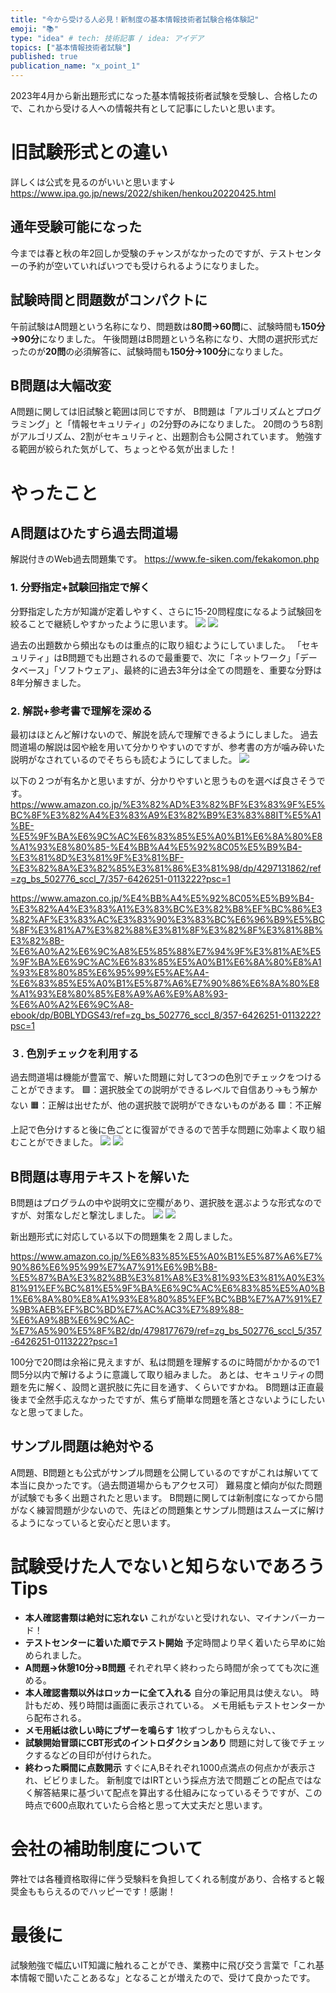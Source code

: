 ```yaml
---
title: "今から受ける人必見！新制度の基本情報技術者試験合格体験記"
emoji: "📚"
type: "idea" # tech: 技術記事 / idea: アイデア
topics: ["基本情報技術者試験"]
published: true
publication_name: "x_point_1"
---
```


2023年4月から新出題形式になった基本情報技術者試験を受験し、合格したので、これから受ける人への情報共有として記事にしたいと思います。


# 旧試験形式との違い

詳しくは公式を見るのがいいと思います↓
https://www.ipa.go.jp/news/2022/shiken/henkou20220425.html

## 通年受験可能になった
今までは春と秋の年2回しか受験のチャンスがなかったのですが、テストセンターの予約が空いていればいつでも受けられるようになりました。


## 試験時間と問題数がコンパクトに
午前試験はA問題という名称になり、問題数は**80問→60問**に、試験時間も**150分→90分**になりました。
午後問題はB問題という名称になり、大問の選択形式だったのが**20問**の必須解答に、試験時間も**150分→100分**になりました。

## B問題は大幅改変
A問題に関しては旧試験と範囲は同じですが、
B問題は「アルゴリズムとプログラミング」と「情報セキュリティ」の2分野のみになりました。
20問のうち8割がアルゴリズム、2割がセキュリティと、出題割合も公開されています。
勉強する範囲が絞られた気がして、ちょっとやる気が出ました！


# やったこと
## A問題はひたすら過去問道場

解説付きのWeb過去問題集です。
https://www.fe-siken.com/fekakomon.php
### 1. 分野指定+試験回指定で解く
分野指定した方が知識が定着しやすく、さらに15-20問程度になるよう試験回を絞ることで継続しやすかったように思います。
![](/images/fe1.png)
![](/images/fe2.png)

過去の出題数から頻出なものは重点的に取り組むようにしていました。
「セキュリティ」はB問題でも出題されるので最重要で、次に「ネットワーク」「データベース」「ソフトウェア」、最終的に過去3年分は全ての問題を、重要な分野は8年分解きました。


### 2. 解説+参考書で理解を深める
最初はほとんど解けないので、解説を読んで理解できるようにしました。
過去問道場の解説は図や絵を用いて分かりやすいのですが、参考書の方が噛み砕いた説明がなされているのでそちらも読むようにしてました。
![](/images/fe7.png)

以下の２つが有名かと思いますが、分かりやすいと思うものを選べば良さそうです。
https://www.amazon.co.jp/%E3%82%AD%E3%82%BF%E3%83%9F%E5%BC%8F%E3%82%A4%E3%83%A9%E3%82%B9%E3%83%88IT%E5%A1%BE-%E5%9F%BA%E6%9C%AC%E6%83%85%E5%A0%B1%E6%8A%80%E8%A1%93%E8%80%85-%E4%BB%A4%E5%92%8C05%E5%B9%B4-%E3%81%8D%E3%81%9F%E3%81%BF-%E3%82%8A%E3%82%85%E3%81%86%E3%81%98/dp/4297131862/ref=zg_bs_502776_sccl_7/357-6426251-0113222?psc=1

https://www.amazon.co.jp/%E4%BB%A4%E5%92%8C05%E5%B9%B4-%E3%82%A4%E3%83%A1%E3%83%BC%E3%82%B8%EF%BC%86%E3%82%AF%E3%83%AC%E3%83%90%E3%83%BC%E6%96%B9%E5%BC%8F%E3%81%A7%E3%82%88%E3%81%8F%E3%82%8F%E3%81%8B%E3%82%8B-%E6%A0%A2%E6%9C%A8%E5%85%88%E7%94%9F%E3%81%AE%E5%9F%BA%E6%9C%AC%E6%83%85%E5%A0%B1%E6%8A%80%E8%A1%93%E8%80%85%E6%95%99%E5%AE%A4-%E6%83%85%E5%A0%B1%E5%87%A6%E7%90%86%E6%8A%80%E8%A1%93%E8%80%85%E8%A9%A6%E9%A8%93-%E6%A0%A2%E6%9C%A8-ebook/dp/B0BLYDGS43/ref=zg_bs_502776_sccl_8/357-6426251-0113222?psc=1


### ３. 色別チェックを利用する
過去問道場は機能が豊富で、解いた問題に対して3つの色別でチェックをつけることができます。
🟩：選択肢全ての説明ができるレベルで自信あり→もう解かない
🟧：正解は出せたが、他の選択肢で説明ができないものがある
🟥：不正解

上記で色分けすると後に色ごとに復習ができるので苦手な問題に効率よく取り組むことができました。
![](/images/fe3.png)
![](/images/fe4.png)

## B問題は専用テキストを解いた

B問題はプログラムの中や説明文に空欄があり、選択肢を選ぶような形式なのですが、対策なしだと撃沈しました。
![](/images/fe6.png)
![](/images/fe7.png)


新出題形式に対応している以下の問題集を２周しました。

https://www.amazon.co.jp/%E6%83%85%E5%A0%B1%E5%87%A6%E7%90%86%E6%95%99%E7%A7%91%E6%9B%B8-%E5%87%BA%E3%82%8B%E3%81%A8%E3%81%93%E3%81%A0%E3%81%91%EF%BC%81%E5%9F%BA%E6%9C%AC%E6%83%85%E5%A0%B1%E6%8A%80%E8%A1%93%E8%80%85%EF%BC%BB%E7%A7%91%E7%9B%AEB%EF%BC%BD%E7%AC%AC3%E7%89%88-%E6%A9%8B%E6%9C%AC-%E7%A5%90%E5%8F%B2/dp/4798177679/ref=zg_bs_502776_sccl_5/357-6426251-0113222?psc=1


100分で20問は余裕に見えますが、私は問題を理解するのに時間がかかるので1問5分以内で解けるように意識して取り組みました。
あとは、セキュリティの問題を先に解く、設問と選択肢に先に目を通す、くらいですかね。
B問題は正直最後まで全然手応えなかったですが、焦らず簡単な問題を落とさないようにしたいなと思ってました。

## サンプル問題は絶対やる
A問題、B問題とも公式がサンプル問題を公開しているのですがこれは解いてて本当に良かったです。（過去問道場からもアクセス可）
難易度と傾向が似た問題が試験でも多く出題されたと思います。
B問題に関しては新制度になってから間がなく練習問題が少ないので、先ほどの問題集とサンプル問題はスムーズに解けるようになっていると安心だと思います。

# 試験受けた人でないと知らないであろうTips

- **本人確認書類は絶対に忘れない**
これがないと受けれない、マイナンバーカード！
- **テストセンターに着いた順でテスト開始**
予定時間より早く着いたら早めに始められました。
- **A問題→休憩10分→B問題**
それぞれ早く終わったら時間が余ってても次に進める。
- **本人確認書類以外はロッカーに全て入れる**
自分の筆記用具は使えない。
時計もだめ、残り時間は画面に表示されている。
メモ用紙もテストセンターから配布される。
- **メモ用紙は欲しい時にブザーを鳴らす**
1枚ずつしかもらえない、、
- **試験開始冒頭にCBT形式のイントロダクションあり**
問題に対して後でチェックするなどの目印が付けられた。
- **終わった瞬間に点数開示**
すぐにA,Bそれぞれ1000点満点の何点かが表示され、ビビりました。
新制度ではIRTという採点方法で問題ごとの配点ではなく解答結果に基づいて配点を算出する仕組みになっているそうですが、この時点で600点取れていたら合格と思って大丈夫だと思います。

# 会社の補助制度について
弊社では各種資格取得に伴う受験料を負担してくれる制度があり、合格すると報奨金ももらえるのでハッピーです！感謝！

# 最後に
試験勉強で幅広いIT知識に触れることができ、業務中に飛び交う言葉で「これ基本情報で聞いたことあるな」となることが増えたので、受けて良かったです。
